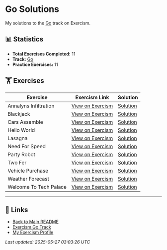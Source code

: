 # Go Solutions

My solutions to the [Go](https://exercism.org/tracks/go) track on Exercism.

## 📊 Statistics

- **Total Exercises Completed:** 11
- **Track:** [Go](https://exercism.org/tracks/go)
- **Practice Exercises:** 11

## 🏋️ Exercises

| Exercise | Exercism Link | Solution |
|----------|---------------|----------|
| Annalyns Infiltration | [View on Exercism](https://exercism.org/tracks/go/exercises/annalyns-infiltration) | [Solution](annalyns-infiltration/README.md) |
| Blackjack | [View on Exercism](https://exercism.org/tracks/go/exercises/blackjack) | [Solution](blackjack/README.md) |
| Cars Assemble | [View on Exercism](https://exercism.org/tracks/go/exercises/cars-assemble) | [Solution](cars-assemble/README.md) |
| Hello World | [View on Exercism](https://exercism.org/tracks/go/exercises/hello-world) | [Solution](hello-world/README.md) |
| Lasagna | [View on Exercism](https://exercism.org/tracks/go/exercises/lasagna) | [Solution](lasagna/README.md) |
| Need For Speed | [View on Exercism](https://exercism.org/tracks/go/exercises/need-for-speed) | [Solution](need-for-speed/README.md) |
| Party Robot | [View on Exercism](https://exercism.org/tracks/go/exercises/party-robot) | [Solution](party-robot/README.md) |
| Two Fer | [View on Exercism](https://exercism.org/tracks/go/exercises/two-fer) | [Solution](two-fer/README.md) |
| Vehicle Purchase | [View on Exercism](https://exercism.org/tracks/go/exercises/vehicle-purchase) | [Solution](vehicle-purchase/README.md) |
| Weather Forecast | [View on Exercism](https://exercism.org/tracks/go/exercises/weather-forecast) | [Solution](weather-forecast/README.md) |
| Welcome To Tech Palace | [View on Exercism](https://exercism.org/tracks/go/exercises/welcome-to-tech-palace) | [Solution](welcome-to-tech-palace/README.md) |

---

## 🔗 Links

- [Back to Main README](../README.md)
- [Exercism Go Track](https://exercism.org/tracks/go)
- [My Exercism Profile](https://exercism.org/profiles/princemuel)

*Last updated: 2025-05-27 03:03:26 UTC*
